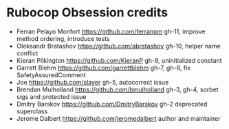 # Rubocop Obsession credits

- Ferran Pelayo Monfort https://github.com/ferranpm gh-11, improve method ordering, introduce tests
- Oleksandr Bratashov https://github.com/abratashov gh-10, helper name conflict
- Kieran Pilkington https://github.com/KieranP gh-9, uninitialized constant
- Garrett Blehm https://github.com/garrettblehm gh-7, gh-8, fix SafetyAssuredComment
- Joe https://github.com/slayer gh-5, autocorrect issue
- Brendan Mulholland https://github.com/bmulholland gh-3, gh-4, sorbet sigs and protected issue
- Dmitry Barskov https://github.com/DmitryBarskov gh-2 deprecated superclass
- Jerome Dalbert https://github.com/jeromedalbert author and maintainer
